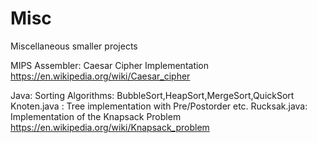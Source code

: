 # Misc
Miscellaneous smaller projects

MIPS Assembler:
Caesar Cipher Implementation https://en.wikipedia.org/wiki/Caesar_cipher

Java:
Sorting Algorithms: BubbleSort,HeapSort,MergeSort,QuickSort
Knoten.java : Tree implementation with Pre/Postorder etc.
Rucksak.java: Implementation of the Knapsack Problem https://en.wikipedia.org/wiki/Knapsack_problem
